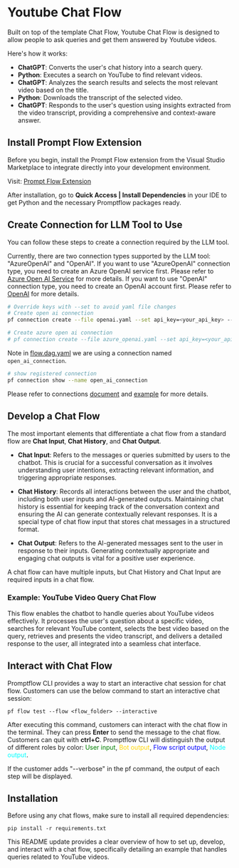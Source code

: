 # Youtube Chat Flow
Built on top of the template Chat Flow, Youtube Chat Flow is designed to allow people to ask queries and get them answered by Youtube videos.

Here's how it works:
- **ChatGPT**: Converts the user's chat history into a search query.
- **Python**: Executes a search on YouTube to find relevant videos.
- **ChatGPT**: Analyzes the search results and selects the most relevant video based on the title.
- **Python**: Downloads the transcript of the selected video.
- **ChatGPT**: Responds to the user's question using insights extracted from the video transcript, providing a comprehensive and context-aware answer.


## Install Prompt Flow Extension

Before you begin, install the Prompt Flow extension from the Visual Studio Marketplace to integrate directly into your development environment.

Visit: [Prompt Flow Extension](https://marketplace.visualstudio.com/items?itemName=prompt-flow.prompt-flow)

After installation, go to **Quick Access | Install Dependencies** in your IDE to get Python and the necessary Promptflow packages ready.

## Create Connection for LLM Tool to Use
You can follow these steps to create a connection required by the LLM tool.

Currently, there are two connection types supported by the LLM tool: "AzureOpenAI" and "OpenAI". If you want to use "AzureOpenAI" connection type, you need to create an Azure OpenAI service first. Please refer to [Azure Open AI Service](https://azure.microsoft.com/en-us/products/cognitive-services/openai-service/) for more details. If you want to use "OpenAI" connection type, you need to create an OpenAI account first. Please refer to [OpenAI](https://platform.openai.com/) for more details.

```bash
# Override keys with --set to avoid yaml file changes
# Create open ai connection
pf connection create --file openai.yaml --set api_key=<your_api_key> --name open_ai_connection

# Create azure open ai connection
# pf connection create --file azure_openai.yaml --set api_key=<your_api_key> api_base=<your_api_base> --name open_ai_connection
```

Note in [flow.dag.yaml](flow.dag.yaml) we are using a connection named `open_ai_connection`.
```bash
# show registered connection
pf connection show --name open_ai_connection
```
Please refer to connections [document](https://promptflow.azurewebsites.net/community/local/manage-connections.html) and [example](https://github.com/microsoft/promptflow/tree/main/examples/connections) for more details.

## Develop a Chat Flow

The most important elements that differentiate a chat flow from a standard flow are **Chat Input**, **Chat History**, and **Chat Output**.

- **Chat Input**: Refers to the messages or queries submitted by users to the chatbot. This is crucial for a successful conversation as it involves understanding user intentions, extracting relevant information, and triggering appropriate responses.

- **Chat History**: Records all interactions between the user and the chatbot, including both user inputs and AI-generated outputs. Maintaining chat history is essential for keeping track of the conversation context and ensuring the AI can generate contextually relevant responses. It is a special type of chat flow input that stores chat messages in a structured format.

- **Chat Output**: Refers to the AI-generated messages sent to the user in response to their inputs. Generating contextually appropriate and engaging chat outputs is vital for a positive user experience.

A chat flow can have multiple inputs, but Chat History and Chat Input are required inputs in a chat flow.

### Example: YouTube Video Query Chat Flow

This flow enables the chatbot to handle queries about YouTube videos effectively. It processes the user's question about a specific video, searches for relevant YouTube content, selects the best video based on the query, retrieves and presents the video transcript, and delivers a detailed response to the user, all integrated into a seamless chat interface.

## Interact with Chat Flow

Promptflow CLI provides a way to start an interactive chat session for chat flow. Customers can use the below command to start an interactive chat session:

```
pf flow test --flow <flow_folder> --interactive
```

After executing this command, customers can interact with the chat flow in the terminal. They can press **Enter** to send the message to the chat flow. Customers can quit with **ctrl+C**.
Promptflow CLI will distinguish the output of different roles by color: <span style="color:Green">User input</span>, <span style="color:Gold">Bot output</span>, <span style="color:Blue">Flow script output</span>, <span style="color:Cyan">Node output</span>.

If the customer adds "--verbose" in the pf command, the output of each step will be displayed.

## Installation
Before using any chat flows, make sure to install all required dependencies:
```
pip install -r requirements.txt
```

This README update provides a clear overview of how to set up, develop, and interact with a chat flow, specifically detailing an example that handles queries related to YouTube videos.
